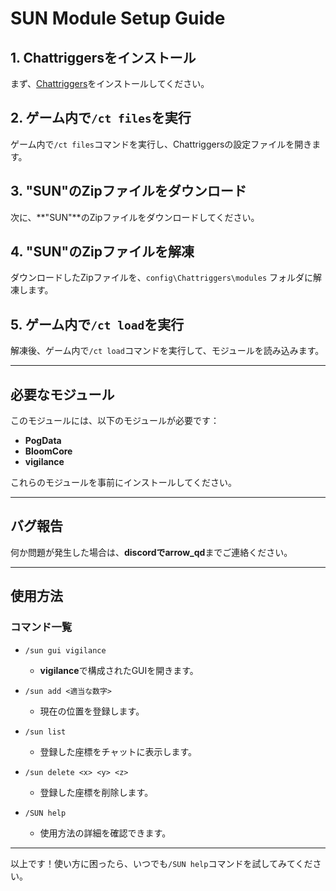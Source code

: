 # SUN Module Setup Guide

## 1. Chattriggersをインストール
まず、[Chattriggers](https://www.curseforge.com/minecraft/mc-mods/chattriggers)をインストールしてください。

## 2. ゲーム内で`/ct files`を実行
ゲーム内で`/ct files`コマンドを実行し、Chattriggersの設定ファイルを開きます。

## 3. "SUN"のZipファイルをダウンロード
次に、**"SUN"**のZipファイルをダウンロードしてください。

## 4. "SUN"のZipファイルを解凍
ダウンロードしたZipファイルを、`config\Chattriggers\modules` フォルダに解凍します。

## 5. ゲーム内で`/ct load`を実行
解凍後、ゲーム内で`/ct load`コマンドを実行して、モジュールを読み込みます。

---

## 必要なモジュール

このモジュールには、以下のモジュールが必要です：
- **PogData**
- **BloomCore**
- **vigilance**

これらのモジュールを事前にインストールしてください。

---

## バグ報告

何か問題が発生した場合は、**discordでarrow_qd**までご連絡ください。

---

## 使用方法

### コマンド一覧

- `/sun gui vigilance`  
  - **vigilance**で構成されたGUIを開きます。
  
- `/sun add <適当な数字>`  
  - 現在の位置を登録します。

- `/sun list`  
  - 登録した座標をチャットに表示します。

- `/sun delete <x> <y> <z>`  
  - 登録した座標を削除します。

- `/SUN help`  
  - 使用方法の詳細を確認できます。

---

以上です！使い方に困ったら、いつでも`/SUN help`コマンドを試してみてください。
